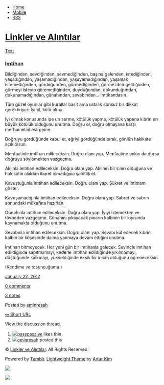 -   [Home](/)
-   [Mobile](/mobile)
-   [RSS](http://eminresah.tumblr.com/rss)

[Linkler ve Alıntılar](/)
=========================

[Text](http://eminresah.tumblr.com/post/16257326773/imtihan)

### [İmtihan](http://eminresah.tumblr.com/post/16257326773/imtihan)

Bildiğinden, sevdiğinden, sevmediğinden, başına gelenden, istediğinden,
yaşadığından, yaşamadığından, yaşayamadığından, yaşamak istemediğinden,
gördüğünden, görmediğinden, görmezden geldiğinden, görmeyi isteyip
göremediğinden, duyduğundan, dokunduğundan, dokunamadığından,
günahından, sevabından… İmtihandasın.

Tüm güzel oyunlar gibi kurallar basit ama ustalık sonsuz bir dikkat
gerektiriyor: İyi ol, kötü olma.

İyi olmak konusunda ipe un serme, kötülük yapma, kötülük yapana kibrin
en büyük kötülük olduğunu unutma. Doğru ol, doğru olmayana karşı
merhametini esirgeme.

Doğruyu gördüğünde kabul et, eğriyi gördüğünde bırak, gönlün hakikate
açık olsun.

Menfaatinle imtihan edileceksin. Doğru olanı yap. Menfaatine aykırı da
dursa doğruyu söylemekten vazgeçme.

Aklınla imtihan edileceksin. Doğru olanı yap. Aklının bir sınırı
olduğuna ve hakikatin akıldan ibaret olmadığına şahitlik et.

Kavuştuğunla imtihan edileceksin. Doğru olanı yap. Şükret ve ihtimam
göster.

Kavuşamadığınla imtihan edileceksin. Doğru olanı yap. Sabret ve sabrın
sonundaki mükafata hazırlan.

Günahınla imtihan edileceksin. Doğru olanı yap. İyiyi istemekten ve
tövbeden vazgeçme. Günahını yıkayacak pınarın kalbinin bir kıyısında
kaynamakta olduğunu unutma.

Sevabınla imtihan edileceksin. Doğru olanı yap. Sevabı kül edecek kibrin
kalbin bir köşesinde daima yanmaya devam ettiğini unutma.

İmtihan bitmeyecek. Her yeni gün bir imtihanla gelecek. Sevinçle imtihan
edildiğinde sapıtmamayı, kederle imtihan edildiğinde yıkılmamayı,
düştüğünde kalkmayı, yükseldiğinde eksik bir insan olduğunu
öğreneceksin.

(Kendime ve tosuncuğuma.)

[January 22, 2012](http://eminresah.tumblr.com/post/16257326773/imtihan)

[0
comments](http://eminresah.tumblr.com/post/16257326773/imtihan#disqus_thread)

[3 notes](http://eminresah.tumblr.com/post/16257326773/imtihan#notes)

Posted by [eminresah](http://eminresah.tumblr.com/)

[∞ Short URL](http://tmblr.co/ZWS1OyF90nwr)

[View the discussion thread.](http://erblog.disqus.com/?url=ref)

1.  [![](http://33.media.tumblr.com/avatar_063d45a540dc_16.png)](http://passpassive.tumblr.com/ "ha bi' de! ")[passpassive](http://passpassive.tumblr.com/ "ha bi' de!")
    likes this
2.  [![](http://38.media.tumblr.com/avatar_06c8562d8d9e_16.png)](http://eminresah.tumblr.com/ "Linkler ve Alıntılar")[eminresah](http://eminresah.tumblr.com/ "Linkler ve Alıntılar")
    posted this

© [Linkler ve Alıntılar](/). All Rights Reserved.

Powered by [Tumblr](http://tumblr.com). [Lightweight
Theme](http://www.tumblr.com/theme/10820) by [Artur
Kim](http://arturkim.com)

![](https://px.srvcs.tumblr.com/impixu?T=1434918804&J=eyJ0eXBlIjoidXJsIiwidXJsIjoiaHR0cDpcL1wvZW1pbnJlc2FoLnR1bWJsci5jb21cL3Bvc3RcLzE2MjU3MzI2NzczXC9pbXRpaGFuIiwicmVxdHlwZSI6MCwicm91dGUiOiJcL3Bvc3RcLzppZFwvOnN1bW1hcnkiLCJub3NjcmlwdCI6MX0=&U=INKCHEDDDL&K=ec8c490eff5ba91de9b6833132cd6c91fa28c66648e0cf8acec44a0b277d3b51&R=)

![](https://px.srvcs.tumblr.com/impixu?T=1434918804&J=eyJ0eXBlIjoicG9zdCIsInVybCI6Imh0dHA6XC9cL2VtaW5yZXNhaC50dW1ibHIuY29tXC9wb3N0XC8xNjI1NzMyNjc3M1wvaW10aWhhbiIsInJlcXR5cGUiOjAsInJvdXRlIjoiXC9wb3N0XC86aWRcLzpzdW1tYXJ5IiwicG9zdHMiOlt7InBvc3RpZCI6IjE2MjU3MzI2NzczIiwiYmxvZ2lkIjoiMzY0ODAyOCIsInNvdXJjZSI6MzN9XSwibm9zY3JpcHQiOjF9&U=OBHMJILLOJ&K=9e5a1018ef5719c5f6246cca5bec6ea9dd7e5027c4cb2c179c4d8b93cc1dfc17&R=)

